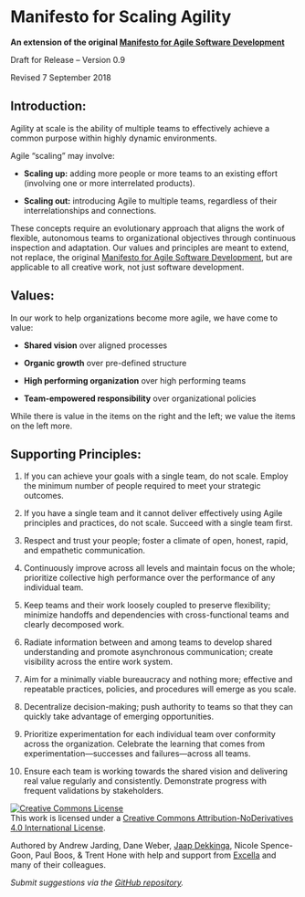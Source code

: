 # Manifesto for Scaling Agility
**An extension of the original [Manifesto for Agile Software Development](http://agilemanifesto.org/)**

Draft for Release – Version 0.9

Revised 7 September 2018

## Introduction:

Agility at scale is the ability of multiple teams to effectively achieve a common purpose within highly dynamic environments.

Agile “scaling” may involve:

* **Scaling up:** adding more people or more teams to an existing effort (involving one or more interrelated products).

* **Scaling out:** introducing Agile to multiple teams, regardless of their interrelationships and connections.

These concepts require an evolutionary approach that aligns the work of flexible, autonomous teams to organizational objectives through continuous inspection and adaptation. Our values and principles are meant to extend, not replace, the original [Manifesto for Agile Software Development](http://agilemanifesto.org/), but are applicable to all creative work, not just software development.

## Values:

In our work to help organizations become more agile, we have come to value:

* **Shared vision** over aligned processes

* **Organic growth** over pre-defined structure

* **High performing organization** over high performing teams

* **Team-empowered responsibility** over organizational policies

While there is value in the items on the right and the left; we value the items on the left more.

## Supporting Principles:

1. If you can achieve your goals with a single team, do not scale. Employ the minimum number of people required to meet your strategic outcomes.

2. If you have a single team and it cannot deliver effectively using Agile principles and practices, do not scale. Succeed with a single team first.

3. Respect and trust your people; foster a climate of open, honest, rapid, and empathetic communication.

4. Continuously improve across all levels and maintain focus on the whole; prioritize collective high performance over the performance of any individual team.

5. Keep teams and their work loosely coupled to preserve flexibility; minimize handoffs and dependencies with cross-functional teams and clearly decomposed work.

6. Radiate information between and among teams to develop shared understanding and promote asynchronous communication; create visibility across the entire work system.

7. Aim for a minimally viable bureaucracy and nothing more; effective and repeatable practices, policies, and procedures will emerge as you scale.

8. Decentralize decision-making; push authority to teams so that they can quickly take advantage of emerging opportunities.

9. Prioritize experimentation for each individual team over conformity across the organization. Celebrate the learning that comes from experimentation—successes and failures—across all teams.

10. Ensure each team is working towards the shared vision and delivering real value regularly and consistently. Demonstrate progress with frequent validations by stakeholders.

<a rel="license" href="http://creativecommons.org/licenses/by-nd/4.0/"><img alt="Creative Commons License" style="border-width:0" src="https://i.creativecommons.org/l/by-nd/4.0/88x31.png" /></a><br />This work is licensed under a <a rel="license" href="http://creativecommons.org/licenses/by-nd/4.0/">Creative Commons Attribution-NoDerivatives 4.0 International License</a>.

Authored by Andrew Jarding, Dane Weber, <a href="https://www.linkedin.com/in/jaap-dekkinga/">Jaap Dekkinga</a>, Nicole Spence-Goon, Paul Boos, & Trent Hone with help and support from [Excella](https://www.excella.com) and many of their colleagues.

_Submit suggestions via the [GitHub repository](https://github.com/DaneWeber/manifesto-for-scaling-agility-draft)._
